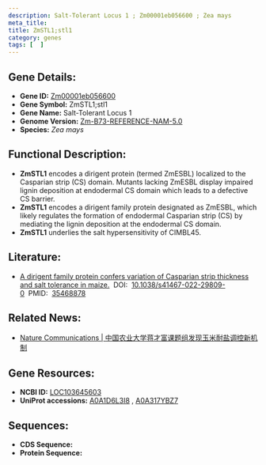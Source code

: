 ```yaml
---
description: Salt-Tolerant Locus 1 ; Zm00001eb056600 ; Zea mays
meta_title:
title: ZmSTL1;stl1
category: genes
tags: [  ]
---
```


## Gene Details:
- **Gene ID:**	[Zm00001eb056600](https://www.maizegdb.org/gene_center/gene/Zm00001eb056600)
- **Gene Symbol:** ZmSTL1;stl1
- **Gene Name:** Salt-Tolerant Locus 1
- **Genome Version:** [Zm-B73-REFERENCE-NAM-5.0](https://www.maizegdb.org/genome/assembly/Zm-B73-REFERENCE-NAM-5.0)
- **Species:** *Zea mays*

## Functional Description:
   - **ZmSTL1** encodes a dirigent protein (termed ZmESBL) localized to the Casparian strip (CS) domain. Mutants lacking ZmESBL display impaired lignin deposition at endodermal CS domain which leads to a defective CS barrier.
   - **ZmSTL1** encodes a dirigent family protein designated as ZmESBL, which likely regulates the formation of endodermal Casparian strip (CS) by mediating the lignin deposition at the endodermal CS domain.
   - **ZmSTL1** underlies the salt hypersensitivity of CIMBL45.

## Literature:
   - [A dirigent family protein confers variation of Casparian strip thickness and salt tolerance in maize.]( https://www.nature.com/articles/s41467-022-29809-0)&nbsp;&nbsp;DOI:&nbsp;&nbsp;[10.1038/s41467-022-29809-0](https://www.nature.com/articles/s41467-022-29809-0)&nbsp;&nbsp;PMID:&nbsp;&nbsp;[35468878](https://pubmed.ncbi.nlm.nih.gov/35468878/)

## Related News:
   - [Nature Communications | 中国农业大学蒋才富课题组发现玉米耐盐调控新机制](https://mp.weixin.qq.com/s?__biz=Mzg3MDEwNDEyMg==&mid=2247528980&idx=2&sn=d2bbb0efa9382f46b8c4fcf84a49fb7a&chksm=ce90df41f9e75657d84491654ca2010b6a9c6ab750c0cb851d15d5e1ce3a610c2203b9723e6b&scene=27#wechat_redirect)

## Gene Resources:
- **NCBI ID:** [LOC103645603](https://www.ncbi.nlm.nih.gov/gene/?term=LOC103645603)
- **UniProt accessions:** [A0A1D6L3I8](https://www.uniprot.org/uniprotkb/A0A1D6L3I8/entry)&nbsp;,&nbsp;[A0A317YBZ7](https://www.uniprot.org/uniprotkb/A0A317YBZ7/entry)

## Sequences:
- **CDS Sequence:**
- **Protein Sequence:**
